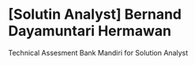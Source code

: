 # [Solutin Analyst] Bernand Dayamuntari Hermawan

Technical Assesment Bank Mandiri for Solution Analyst
